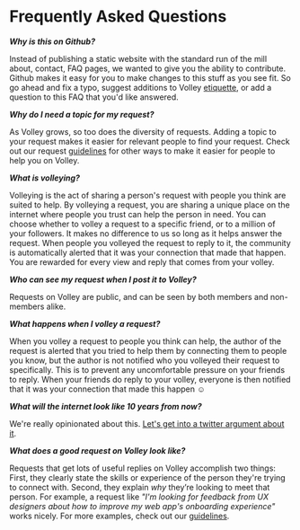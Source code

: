 Frequently Asked Questions
==
***Why is this on Github?***

Instead of publishing a static website with the standard run of the mill about, contact, FAQ pages, we wanted to give you the ability to contribute. Github makes it easy for you to make changes to this stuff as you see fit. So go ahead and fix a typo, suggest additions to Volley [etiquette](https://github.com/VolleyIndustries/readme/blob/master/etiquette.md), or add a question to this FAQ that you'd like answered.   

***Why do I need a topic for my request?***

As Volley grows, so too does the diversity of requests. Adding a topic to your request makes it easier for relevant people to find your request. Check out our request [guidelines](https://github.com/VolleyIndustries/readme/blob/master/guidelines.md) for other ways to make it easier for people to help you on Volley.

***What is volleying?***

Volleying is the act of sharing a person's request with people you think are suited to help. By volleying a request, you are sharing a unique place on the internet where people you trust can help the person in need. You can choose whether to volley a request to a specific friend, or to a million of your followers. It makes no difference to us so long as it helps answer the request. When people you volleyed the request to reply to it, the community is automatically alerted that it was your connection that made that happen. You are rewarded for every view and reply that comes from your volley. 


***Who can see my request when I post it to Volley?***

Requests on Volley are public, and can be seen by both members and non-members alike. 

***What happens when I volley a request?***

When you volley a request to people you think can help, the author of the request is alerted that you tried to help them by connecting them to people you know, but the author is not notified who you volleyed their request to specifically. This is to prevent any uncomfortable pressure on your friends to reply. When your friends do reply to your volley, everyone is then notified that it was your connection that made this happen ☺️

***What will the internet look like 10 years from now?***

We're really opinionated about this. [Let's get into a twitter argument about it](http://twitter.com/volleyworks). 

***What does a good request on Volley look like?***

Requests that get lots of useful replies on Volley accomplish two things: First, they clearly state the skills or experience of the person they're trying to connect with. Second, they explain *why* they’re looking to meet that person. For example, a request like *"I'm looking for feedback from UX designers about how to improve my web app's onboarding experience"* works nicely. For more examples, check out our [guidelines](https://github.com/VolleyIndustries/readme/blob/master/request-guidelines.md). 

 

<!--***What is Karma?***-->

<!--Karma is a reflection of how much you’ve contributed to the Volley community. Help others to earn more! Creating a request currently costs 10 Karma. Replying earns you 2 and volleying gets you a whopping 5 Karma. -->

